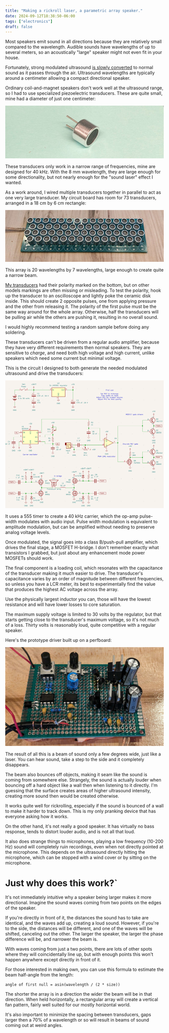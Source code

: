 ```yaml
---
title: "Making a rickroll laser, a parametric array speaker."
date: 2024-09-12T18:38:50-06:00
tags: ["electronics"]
draft: false
---
```


Most speakers emit sound in all directions because they are relatively small compared to the wavelength.
Audible sounds have wavelengths of up to several meters, so an acoustically "large" speaker might not even fit in your house.

Fortunately, strong modulated ultrasound [is slowly converted](https://en.wikipedia.org/wiki/Nonlinear_acoustics) to normal sound as it passes through the air.
Ultrasound wavelengths are typically around a centimeter allowing a compact directional speaker.

Ordinary coil-and-magnet speakers don't work well at the ultrasound range, so I had to use specialized piezoelectric transducers.
These are quite small, mine had a diameter of just one centimeter:

![](trans.jpg)

These transducers only work in a narrow range of frequencies, mine are designed for 40 kHz.
With the 8 mm wavelength, they are large enough for some directionality, but not nearly enough for the "sound laser" effect I wanted.

As a work around, I wired multiple transducers together in parallel to act as one very large transducer.
My circuit board has room for 73 transducers, arranged in a 18 cm by 6 cm rectangle:

![](array.jpg)

This array is 20 wavelengths by 7 wavelengths, large enough to create quite a narrow beam.

[My transducers](https://www.digikey.com/en/products/detail/cui-devices/CUSA-TR80-15-2000-TH/13687405) had their polarity marked on the bottom, but on other models markings are often missing or misleading.
To test the polarity, hook up the transducer to an oscilloscope and lightly poke the ceramic disk inside. 
This should create 2 opposite pulses, one from applying pressure and the other from releasing it.
The polarity of the first pulse must be the same way around for the whole array.
Otherwise, half the transducers will be pulling air while the others are pushing it, resulting in no overall sound.

I would highly recommend testing a random sample before doing any soldering.

These transducers can't be driven from a regular audio amplifier, because they have very different requirements then normal speakers.
They are sensitive to *charge*, and need both high voltage and high current, unlike speakers which need some current but minimal voltage.

This is the circuit I designed to both generate the needed modulated ultrasound and drive the transducers:

![](driver_sch.png)

It uses a 555 timer to create a 40 kHz carrier, which the op-amp pulse-width modulates with audio input.
Pulse width modulation is equivalent to amplitude modulation, but can be amplified without needing to preserve analog voltage levels.

Once modulated, the signal goes into a class B/push-pull amplifier, which drives the final stage, a MOSFET H-bridge.
I don't remember exactly what transistors I grabbed, but just about any enhancement mode power MOSFETs should work.

The final component is a loading coil, which resonates with the capacitance of the transducer making it much easier to drive.
The transducer's capacitance varies by an order of magnitude between different frequencies, so unless you have a LCR meter, its best to experimentally find the value that produces the highest AC voltage across the array.

Use the physically largest inductor you can, those will have the lowest resistance and will have lower losses to core saturation.

The maximum supply voltage is limited to 30 volts by the regulator, but that starts getting close to the transducer's maximum voltage, so it's not much of a loss.
Thirty volts is reasonably loud, quite competitive with a regular speaker.

Here's the prototype driver built up on a perfboard:

![](driver.jpg)

The result of all this is a beam of sound only a few degrees wide, just like a laser.
You can hear sound, take a step to the side and it completely disappears.

The beam also bounces off objects, making it seam like the sound is coming from somewhere else.
Strangely, the sound is actually louder when bouncing off a hard object like a wall then when listening to it directly. 
I'm guessing that the surface creates areas of higher ultrasound intensity, creating more sound then would be created otherwise.

It works quite well for rickrolling, especially if the sound is bounced of a wall to make it harder to track down.
This is my only pranking device that has everyone asking how it works.

On the other hand, it's not really a good speaker.
It has virtually no bass response, tends to distort louder audio, and is not all that loud.

It also does strange things to microphones, playing a low frequency (10-200 Hz) sound will completely ruin recordings, even when not directly pointed at the microphone.
This depends on the ultrasound directly hitting the microphone, which can be stopped with a wind cover or by sitting on the microphone.

# Just why does this work?`

It's not immediately intuitive why a speaker being larger makes it more directional.
Imagine the sound waves coming from two points on the edges of the speaker.

If you're directly in front of it, the distances the sound has to take are identical, and the waves add up, creating a loud sound.
However, if you're to the side, the distances will be different, and one of the waves will be shifted, canceling out the other.
The larger the speaker, the larger the phase difference will be, and narrower the beam is.

With waves coming from just a two points, there are lots of other spots where they will coincidentally line up, but with enough points this won't happen anywhere except directly in front of it.

For those interested in making own, you can use this formula to estimate the beam half-angle from the length:

```
angle of first null = asin(wavelength / (2 * size))
```

The shorter the array is in a direction the wider the beam will be in that direction.
When held horizontally, a rectangular array will create a vertical fan pattern, fairly well suited for our mostly horizontal world.

It's also important to minimize the spacing between transducers, gaps larger then a 70% of a wavelength or so will result in beams of sound coming out at weird angles.
